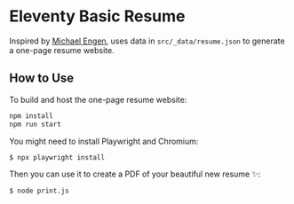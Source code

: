 # Eleventy Basic Resume

Inspired by [Michael Engen](https://michaelengen.com/posts/my-eleventy-resume/), uses data in `src/_data/resume.json` to generate a one-page resume website.

## How to Use

To build and host the one-page resume website:

```zsh
npm install
npm run start
```

You might need to install Playwright and Chromium:

```zsh
$ npx playwright install
```

Then you can use it to create a PDF of your beautiful new resume ✨:

```zsh
$ node print.js
```

